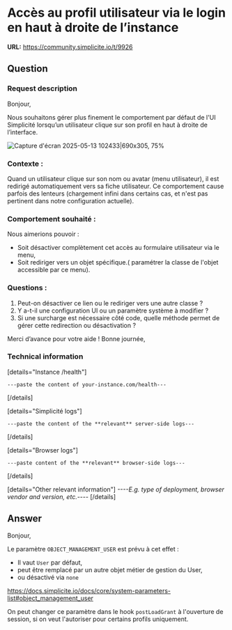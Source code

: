 # Accès au profil utilisateur via le login en haut à droite de l’instance

**URL:** https://community.simplicite.io/t/9926

## Question
### Request description

Bonjour,

Nous souhaitons gérer plus finement le comportement par défaut de l'UI Simplicité lorsqu’un utilisateur clique sur son profil en haut à droite de l’interface.

![Capture d'écran 2025-05-13 102433|690x305, 75%](upload://5aO3aOZvSq70TOtbu6JpuoZHjVN.png)


###  **Contexte :**

Quand un utilisateur clique sur son nom ou avatar (menu utilisateur), il est redirigé automatiquement vers sa fiche utilisateur.
Ce comportement cause parfois des lenteurs (chargement infini dans certains cas, et n'est pas pertinent dans notre configuration actuelle).

### **Comportement souhaité :**

Nous aimerions pouvoir :

* Soit désactiver complètement cet accès au formulaire utilisateur via le menu,
* Soit rediriger vers un objet spécifique.( paramétrer la classe de l'objet accessible par ce menu).

### **Questions :**

1. Peut-on désactiver ce lien ou le rediriger vers une autre classe ?
2. Y a-t-il une configuration UI ou un paramètre système à modifier ?
3. Si une surcharge est nécessaire côté code, quelle méthode permet de gérer cette redirection ou désactivation ?

Merci d’avance pour votre aide !
Bonne journée, 

### Technical information

[details="Instance /health"]
```text
---paste the content of your-instance.com/health---
```
[/details]

[details="Simplicité logs"]
```text
---paste the content of the **relevant** server-side logs---
```
[/details]

[details="Browser logs"]
```text
---paste content of the **relevant** browser-side logs---
```
[/details]

[details="Other relevant information"]
*----E.g. type of deployment, browser vendor and version, etc.----*
[/details]

## Answer
Bonjour,

Le paramètre `OBJECT_MANAGEMENT_USER` est prévu à cet effet :
- Il vaut `User` par défaut,
- peut être remplacé par un autre objet métier de gestion du User,
- ou désactivé via `none`

https://docs.simplicite.io/docs/core/system-parameters-list#object_management_user

On peut changer ce paramètre dans le hook `postLoadGrant` à l'ouverture de session, si on veut l'autoriser pour certains profils uniquement.
